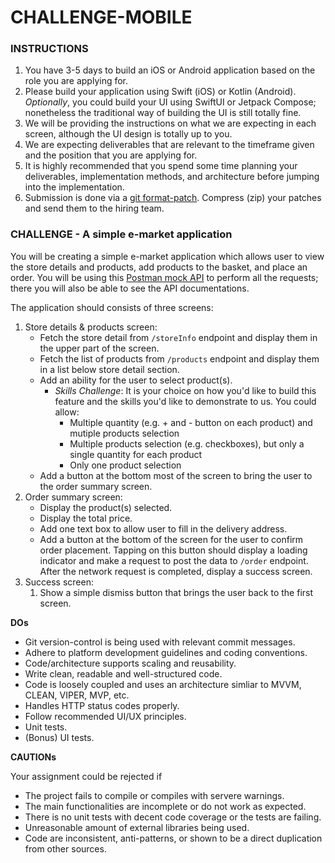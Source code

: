 # CHALLENGE-MOBILE

### INSTRUCTIONS

1. You have 3-5 days to build an iOS or Android application based on the role you are applying for.
2. Please build your application using Swift (iOS) or Kotlin (Android). *Optionally*, you could build your UI using SwiftUI or Jetpack Compose; nonetheless the traditional way of building the UI is still totally fine.
3. We will be providing the instructions on what we are expecting in each screen, although the UI design is totally up to you.
4. We are expecting deliverables that are relevant to the timeframe given and the position that you are applying for. 
5. It is highly recommended that you spend some time planning your deliverables, implementation methods, and architecture before jumping into the implementation.
6. Submission is done via a [git format-patch](https://git-scm.com/docs/git-format-patch). Compress (zip) your patches and send them to the hiring team.

### CHALLENGE - A simple e-market application

You will be creating a simple e-market application which allows user to view the store details and products, add products to the basket, and place an order. You will be using this [Postman mock API](https://documenter.getpostman.com/view/17820820/UVC3mU9x) to perform all the requests; there you will also be able to see the API documentations.

The application should consists of three screens:

1. Store details & products screen:
   - Fetch the store detail from `/storeInfo` endpoint and display them in the upper part of the screen.
   - Fetch the list of products from `/products` endpoint and display them in a list below store detail section.
   - Add an ability for the user to select product(s). 
     - *Skills Challenge*: It is your choice on how you'd like to build this feature and the skills you'd like to demonstrate to us. 
       You could allow:
       - Multiple quantity (e.g. + and - button on each product) and mutiple products selection
       - Multiple products selection (e.g. checkboxes), but only a single quantity for each product
       - Only one product selection
   - Add a button at the bottom most of the screen to bring the user to the order summary screen.
2. Order summary screen:
   - Display the product(s) selected.
   - Display the total price.
   - Add one text box to allow user to fill in the delivery address.
   - Add a button at the bottom of the screen for the user to confirm order placement. Tapping on this button should display a loading indicator and make a request to post the data to `/order` endpoint. After the network request is completed, display a success screen.
3. Success screen:
   1. Show a simple dismiss button that brings the user back to the first screen.

**DOs**

* Git version-control is being used with relevant commit messages.
* Adhere to platform development guidelines and coding conventions.
* Code/architecture supports scaling and reusability.
* Write clean, readable and well-structured code.
* Code is loosely coupled and uses an architecture simliar to MVVM, CLEAN, VIPER, MVP, etc.
* Handles HTTP status codes properly.
* Follow recommended UI/UX principles.
* Unit tests.
* (Bonus) UI tests.

**CAUTIONs**

Your assignment could be rejected if
* The project fails to compile or compiles with servere warnings.
* The main functionalities are incomplete or do not work as expected.
* There is no unit tests with decent code coverage or the tests are failing.
* Unreasonable amount of external libraries being used.
* Code are inconsistent, anti-patterns, or shown to be a direct duplication from other sources.

